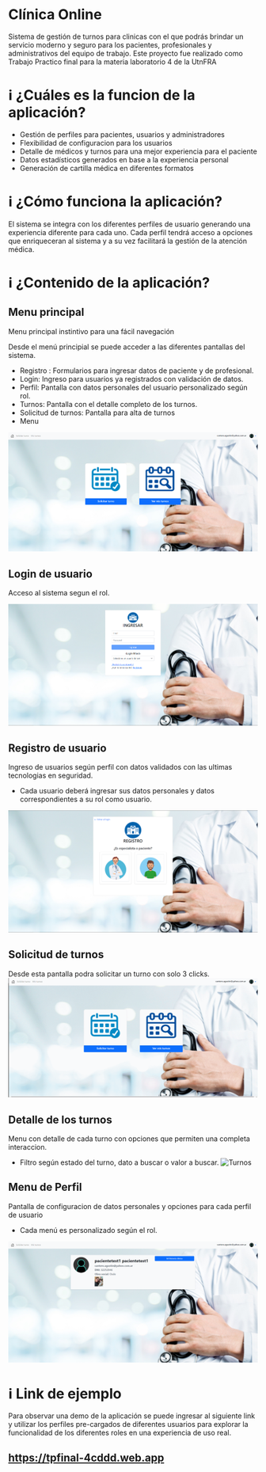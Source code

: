 # Clínica Online

Sistema de gestión de turnos para clinicas con el que podrás brindar un servicio moderno y seguro para los pacientes, profesionales y administrativos del equipo de trabajo. 
Este proyecto fue realizado como Trabajo Practico final para la materia laboratorio 4 de la UtnFRA


# :information_source: ¿Cuáles es la funcion de la aplicación?
- Gestión de perfiles para pacientes, usuarios y administradores
- Flexibilidad de configuracion para los usuarios
- Detalle de médicos y turnos para una mejor experiencia para el paciente
- Datos estadísticos generados en base a la experiencia personal
- Generación de cartilla médica en diferentes formatos


# :information_source: ¿Cómo funciona la aplicación?

El sistema se integra con los diferentes perfiles de usuario generando una experiencia diferente para cada uno.
Cada perfil tendrá acceso a opciones que enriqueceran al sistema y a su vez facilitará la gestión de la atención médica.

# :information_source: ¿Contenido de la aplicación?

## Menu principal

Menu principal instintivo para una fácil navegación

Desde el menú principial se puede acceder a las diferentes pantallas del sistema.
- Registro : Formularios para ingresar datos de paciente y de profesional.
- Login: Ingreso para usuarios ya registrados con validación de datos.
- Perfil: Pantalla con datos personales del usuario personalizado según rol.
- Turnos: Pantalla con el detalle completo de los turnos.
- Solicitud de turnos: Pantalla para alta de turnos 
- Menu

![Menu](src/assets/prints/menu.png "Menu de la aplicacion")

## Login de usuario

Acceso al sistema segun el rol.

![login](src/assets/prints/login.png "Formulario de login")

## Registro de usuario

Ingreso de usuarios según perfil con datos validados con las ultimas tecnologias en seguridad.

- Cada usuario deberá ingresar sus datos personales y datos correspondientes a su rol como usuario.

![Registro](src/assets/prints/registro.png "Formulario de registro")

## Solicitud de turnos

Desde esta pantalla podra solicitar un turno con solo 3 clicks.
![Solicitar turno](src/assets/gifs/solicitarturno.gif "Solicitar turno")

## Detalle de los turnos

Menu con detalle de cada turno con opciones que permiten una completa interaccion.

- Filtro según estado del turno, dato a buscar o valor a buscar.
![Turnos](src/assets/gifs/gestionturnos.gif "Detalle de turnos")

## Menu de Perfil

Pantalla de configuracion de datos personales y opciones para cada perfil de usuario

- Cada menú es personalizado según el rol.

![Perfil](src/assets/prints/perfil.png "Sector perfil")


# :information_source: Link de ejemplo

Para observar una demo de la aplicación se puede ingresar al siguiente link y utilizar los perfiles pre-cargados de diferentes usuarios para explorar la funcionalidad de los diferentes roles en una experiencia de uso real.

## https://tpfinal-4cddd.web.app

